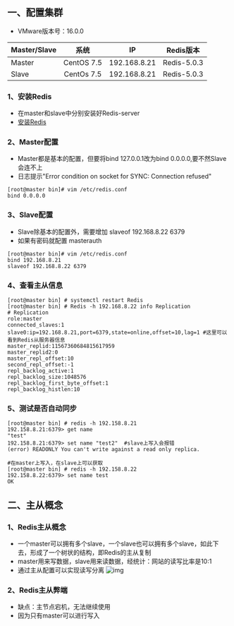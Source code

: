 ## 一、配置集群
- VMware版本号：16.0.0

| Master/Slave |     系统     | IP | Redis版本     |
|--------------|:----------:|--|-------------|
| Master       | CentOS 7.5 |  192.168.8.21 | Redis-5.0.3 |
| Slave        | CentOs 7.5 |  192.168.8.21 | Redis-5.0.3 |

### 1、安装Redis
- 在master和slave中分别安装好Redis-server
- [安装Redis](/front/database/redis/redis-install)

### 2、Master配置
- Master都是基本的配置，但要将bind 127.0.0.1改为bind 0.0.0.0,要不然Slave会连不上
- 日志提示"Error condition on socket for SYNC: Connection refused"
~~~ shell
[root@master bin]# vim /etc/redis.conf
bind 0.0.0.0 
~~~

### 3、Slave配置
- Slave除基本的配置外，需要增加 slaveof 192.168.8.22 6379
- 如果有密码就配置 masterauth
~~~ shell
[root@master bin]# vim /etc/redis.conf
bind 192.168.8.21
slaveof 192.168.8.22 6379
~~~

### 4、查看主从信息

~~~ shell
[root@master bin] # systemctl restart Redis
[root@master bin] # Redis -h 192.168.8.22 info Replication
# Replication
role:master
connected_slaves:1
slave0:ip=192.168.8.21,port=6379,state=online,offset=10,lag=1 #这里可以看到Redis从服务器信息
master_replid:11567360684815617959
master_replid2:0
master_repl_offset:10
second_repl_offset:-1
repl_backlog_active:1
repl_backlog_size:1048576
repl_backlog_first_byte_offset:1
repl_backlog_histlen:10
~~~

### 5、测试是否自动同步

~~~ shell
[root@master bin] # redis -h 192.158.8.21 
192.158.8.21:6379> get name
"test"
192.158.8.21:6379> set name "test2"  #slave上写入会报错
(error) READONLY You can't write against a read only replica.

#在master上写入，在slave上可以获取
[root@master bin] # redis -h 192.158.8.22
192.158.8.22:6379> set name test
OK 
~~~

## 二、主从概念
### 1、Redis主从概念
- 一个master可以拥有多个slave，一个slave也可以拥有多个slave，如此下去，形成了一个树状的结构，即Redis的主从复制
- master用来写数据，slave用来读数据，经统计：网站的读写比率是10:1
- 通过主从配置可以实现读写分离
![img](http://v5blog.cn/assets/img/image-20210223212337922.1ec3453a.png)

### 2、Redis主从弊端
- 缺点：主节点宕机，无法继续使用
- 因为只有master可以进行写入